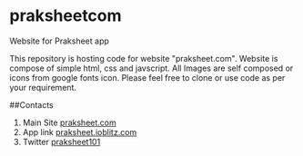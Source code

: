 # praksheetcom
Website for Praksheet app

This repository is hosting code for website "praksheet.com". Website is compose of simple html, css and javscript. All Images are self composed or icons from google fonts icon. Please feel free to clone or use code as per your requirement.

##Contacts
1. Main Site [praksheet.com](https://www.praksheet.com)
2. App link [praksheet.ioblitz.com](https://praksheet.ioblitz.com)
3. Twitter [praksheet101](https://twitter.com/praksheet101)